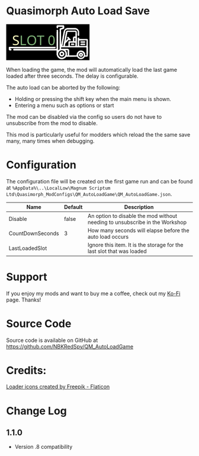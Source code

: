 # Quasimorph Auto Load Save

![slot loader icon](media/SlotLoader.png)

When loading the game, the mod will automatically load the last game loaded after three seconds.
The delay is configurable.

The auto load can be aborted by the following:
* Holding or pressing the shift key when the main menu is shown.
* Entering a menu such as options or start

The mod can be disabled via the config so users do not have to unsubscribe from the mod to disable.

This mod is particularly useful for modders which reload the the same save many, many times when debugging.

# Configuration

The configuration file will be created on the first game run and can be found at `%AppData%\..\LocalLow\Magnum Scriptum Ltd\Quasimorph_ModConfigs\QM_AutoLoadGame\QM_AutoLoadGame.json`.  

|Name|Default|Description|
|--|--|--|
|Disable|false|An option to disable the mod without needing to unsubscribe in the Workshop|
|CountDownSeconds|3|How many seconds will elapse before the auto load occurs|
|LastLoadedSlot||Ignore this item.  It is the storage for the last slot that was loaded|

# Support
If you enjoy my mods and want to buy me a coffee, check out my [Ko-Fi](https://ko-fi.com/nbkredspy71915) page.
Thanks!

# Source Code
Source code is available on GitHub at https://github.com/NBKRedSpy/QM_AutoLoadGame

# Credits:
[Loader icons created by Freepik - Flaticon](https://www.flaticon.com/free-icons/loader)

# Change Log

## 1.1.0
* Version .8 compatibility
